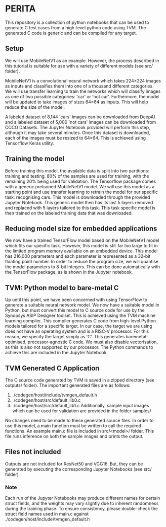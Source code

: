 # PERITA
This repository is a collection of python notebooks that can be used to generate C test cases from a high-level python code using TVM. The generated C code is generic and can be compiled for any target.

## Setup
We will use MobileNetV1 as an example. However, the process described in this tutorial is suitable for use with a variety of different models (see src/ folder).

MobileNetV1 is a convolutional neural network which takes 224×224 images as inputs and classifies them into one of a thousand different categories. We will use transfer learning to train the networks which will classify images as one of two possible categories: 'car' or 'not car'. Furthermore, the model will be updated to take images of sizes 64×64 as inputs. This will help reduce the size of the model.

A labeled dataset of 8,144 'cars' images can be downloaded from DeepAI and a labeled dataset of 5,000 'not cars' images can be downloaded from COCO Datasets. The Jupyter Notebook provided will perform this step, although it may take several minutes. Once this dataset is downloaded, each of the images must be resized to 64×64. This is achieved using Tensorflow Keras utility.

## Training the model
Before training this model, the available data is split into two partitions: training and testing. 80% of the samples are used for training, with the remaining 20% being used for validation. The Tensorflow package comes with a generic pretrained MobileNetV1 model. We will use this model as a starting point and use transfer learning to retrain the model for our specific task: recognising cars. This model is downloaded through the provided Jupyter Notebook. This generic model then has its last 5 layers removed and replaced with 5 layers tailored to this task. This task specific model is then trained on the labeled training data that was downloaded.

## Reducing model size for embedded applications
We now have a trained TensorFlow model based on the MobileNetV1 model which fits our specific task. However, this model is still far too large to fit in the limited program memory available on an embedded device. This model has 216,000 parameters and each parameter is represented as a 32-bit floating point number. In order to reduce the program size, we will quantise the model parameters to 8-bit integers. This can be done automatically with the TensorFlow package, as is shown in the Jupyter notebook.

## TVM: Python model to bare-metal C
Up until this point, we have been concerned with using TensorFlow to generate a suitable neural network model. We now have a suitable model in Python, but must convert this model to C source code for use by the Synopsys ASIP Designer toolset. This is achieved using the TVM machine learning compiler. This compiler generates C code from high-level Python models tailored for a specific target. In our case, the target we are using does not have an operating system and is a RISC-V processor. For this reason, we specify the target simply as 'C'. This generates baremetal-optimised, processor-agnostic C code. We must also disable vectorisation, as this is also not supported by our processor. The Python commands to achieve this are included in the Jupyter Notebook.

## TVM Generated C Application
The C source code generated by TVM is saved in a zipped directory (see outputs/ folder). The important generated files are as follows:
  1. ./codegen/host/include/tvmgen_default.h
  2. ./codegen/host/src/default_lib0.c
  3. ./codegen/host/src/default_lib1.c
Additionally, sample input images which can be used for validation are provided in the folder samples/

No changes need to be made to these generated source files. In order to use this model, a main function must be written to call the required functions.
An example main.c file is included in src/\<model\>/ folder. This file runs inference on both the sample images and prints the output.

## Files not included
Outputs are not included for ResNet50 and VGG16. But, they can be generated by executing the corresponding Jupyter Notebooks (see src/ folder)

### Note
Each run of the Jupyter Notebooks may produce different names for certain struct fields, and the weights may vary slightly due to inherent randomness during the training phase. To ensure consistency, please double-check the struct field names used in main.c against ./codegen/host/include/tvmgen_default.h
